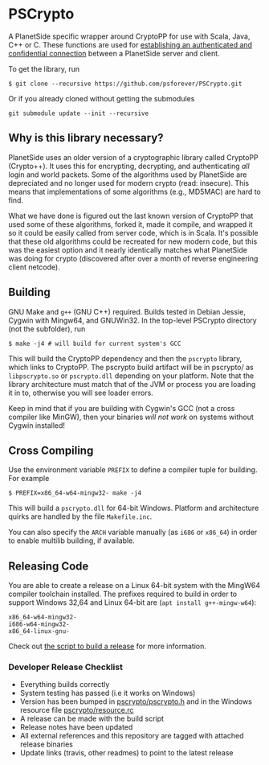 # PSCrypto
A PlanetSide specific wrapper around CryptoPP for use with Scala, Java, C++ or C. These functions are used for [establishing an authenticated and confidential connection](https://github.com/psforever/PSF-LoginServer/blob/master/pslogin/src/main/scala/CryptoSessionActor.scala) between a PlanetSide server and client.

To get the library, run

```shell
$ git clone --recursive https://github.com/psforever/PSCrypto.git
```

Or if you already cloned without getting the submodules

```shell
git submodule update --init --recursive
```

## Why is this library necessary?
PlanetSide uses an older version of a cryptographic library called CryptoPP (Crypto++). It uses this for encrypting, decrypting, and authenticating _all_ login and world packets. Some of the algorithms used by PlanetSide are depreciated and no longer used for modern crypto (read: insecure). This means that implementations of some algorithms (e.g., MD5MAC) are hard to find.

What we have done is figured out the last known version of CryptoPP that used some of these algorithms, forked it, made it compile, and wrapped it so it could be easily called from server code, which is in Scala. It's possible that these old algorithms could be recreated for new modern code, but this was the easiest option and it nearly identically matches what PlanetSide was doing for crypto (discovered after over a month of reverse engineering client netcode).

## Building
GNU Make and `g++` (GNU C++) required. Builds tested in Debian Jessie, Cygwin with Mingw64, and GNUWin32.
In the top-level PSCrypto directory (not the subfolder), run

```shell
$ make -j4 # will build for current system's GCC
```

This will build the CryptoPP dependency and then the `pscrypto` library, which links to CryptoPP. The pscrypto build artifact will be in pscrypto/ as `libpscrypto.so` or `pscrypto.dll` depending on your platform. Note that the library architecture must match that of the JVM or process you are loading it in to, otherwise you will see loader errors.

Keep in mind that if you are building with Cygwin's GCC (not a cross compiler like MinGW), then your binaries _will not work_ on systems without Cygwin installed!

## Cross Compiling
Use the environment variable `PREFIX` to define a compiler tuple for building. For example

```shell
$ PREFIX=x86_64-w64-mingw32- make -j4
```

This will build a `pscrypto.dll` for 64-bit Windows. Platform and architecture quirks are handled by the file `Makefile.inc`.

You can also specify the `ARCH` variable manually (as `i686` or `x86_64`) in order to enable multilib building, if available.

## Releasing Code
You are able to create a release on a Linux 64-bit system with the MingW64 compiler toolchain installed. The prefixes required to build in order to support Windows 32,64 and Linux 64-bit are (`apt install g++-mingw-w64`):

```
x86_64-w64-mingw32-
i686-w64-mingw32-
x86_64-linux-gnu-
```

Check out [the script to build a release](scripts/build.sh) for more information.

### Developer Release Checklist

* Everything builds correctly
* System testing has passed (i.e it works on Windows)
* Version has been bumped in [pscrypto/pscrypto.h](pscrypto/pscrypto.h) and in the Windows resource file [pscrypto/resource.rc](pscrypto/resource.rc)
* A release can be made with the build script
* Release notes have been updated
* All external references and this repository are tagged with attached release binaries
* Update links (travis, other readmes) to point to the latest release
